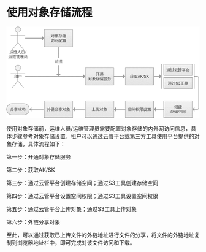 # 使用对象存储流程

![Use-Object-Storage-1](../../../../../image/JD-Cloud-Swift-HCI-Edition/Use-Object-Storage-1.png)

使用对象存储前，运维人员/运维管理员需要配置对象存储的内外网访问信息，具体步骤参考对象存储设置。租户可以通过云管平台或第三方工具使用平台提供的对象存储，具体流程如下：

第一步：开通对象存储服务

第二步：获取AK/SK

第三步：通过云管平台创建存储空间；通过S3工具创建存储空间

第四步：通过云管平台设置空间权限；通过S3工具设置空间权限

第五步：通过云管平台上传对象；通过S3工具上传对象

第六步：外链分享对象

至此，可以通过获取已上传文件的外链地址进行文件的分享，将文件的外链地址复制到浏览器地址栏中，即可完成对该文件访问和下载。